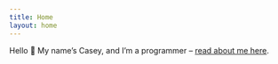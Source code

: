 ```yaml
---
title: Home
layout: home
---
```


Hello :wave: My name’s Casey, and I’m a programmer – [read about me here](/me).